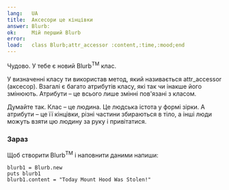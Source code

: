 ```yaml
---
lang:   UA
title:  Аксесори це кінцівки
answer: Blurb:
ok:     Мій перший Blurb
error:  
load:   class Blurb;attr_accessor :content,:time,:mood;end
---
```


Чудово. У тебе є новий Blurb<sup>TM</sup> клас.

У визначенні класу ти використав метод, який називається attr\_accessor (аксесор).
Взагалі є багато атрибутів класу, які так чи інакше його змінюють. Атрибути – це всього лише змінні пов'язані з класом.

Думайте так. Клас – це людина. Це людська істота у формі зірки.
А атрибути – це її кінцівки, різні частини збираються в тіло, а інші люди можуть взяти цю людину за руку і привітатися.

### Зараз
Щоб створити Blurb<sup>TM</sup> і наповнити даними напиши:

    blurb1 = Blurb.new
    puts blurb1
    blurb1.content = "Today Mount Hood Was Stolen!"

